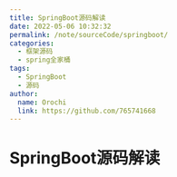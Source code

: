 ```yaml
---
title: SpringBoot源码解读
date: 2022-05-06 10:32:32
permalink: /note/sourceCode/springboot/
categories:
  - 框架源码
  - spring全家桶
tags:
  - SpringBoot
  - 源码
author: 
  name: Orochi
  link: https://github.com/765741668
---
```

# SpringBoot源码解读
